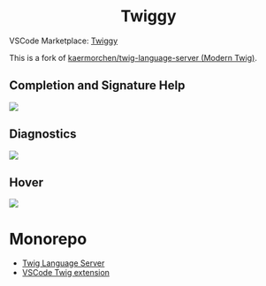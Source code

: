 <p>
  <h1 align="center">Twiggy</h1>
</p>

VSCode Marketplace: [Twiggy](https://marketplace.visualstudio.com/items?itemName=moetelo.twiggy)

This is a fork of [kaermorchen/twig-language-server (Modern Twig)](https://github.com/kaermorchen/twig-language-server).

## Completion and Signature Help
![](https://github.com/kaermorchen/twig-language-server/assets/11972062/4d2701c8-9208-45ee-ae45-6126330d4131)

## Diagnostics
![](https://github.com/kaermorchen/twig-language-server/assets/11972062/7e3b3d4b-e8a6-4cc9-acd6-b73552d008e6)

## Hover
![](https://github.com/kaermorchen/twig-language-server/assets/11972062/fbb75606-a487-4b55-9db3-c15b97bb8a9a)


# Monorepo

- [Twig Language Server](packages/language-server/)
- [VSCode Twig extension](packages/vscode/)
